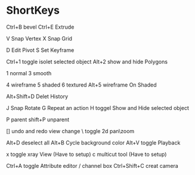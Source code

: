 # ShortKeys

Ctrl+B   bevel
Ctrl+E    Extrude

V   Snap Vertex
X   Snap Grid

D   Edit Pivot
S   Set Keyframe

Ctrl+1    toggle isolet selected object
Alt+2   show and hide Polygons

1   normal
3   smooth

4   wireframe
5   shaded
6   textured
Alt+5   wireframe On Shaded


Alt+Shift+D   Delet History

J   Snap Rotate
G   Repeat an action
H   toggel Show and Hide selected object

P   parent
shift+P   unparent

[]    undo and redo view change
\     toggle 2d pan\zoom

Alt+D   deselect all
Alt+B   Cycle background color
Alt+V   toggle Playback

x     toggle xray View (Have to setup)
c     multicut tool (Have to setup)

Ctrl+A    toggle Attribute editor / channel box
Ctrl+Shift+C    creat camera
